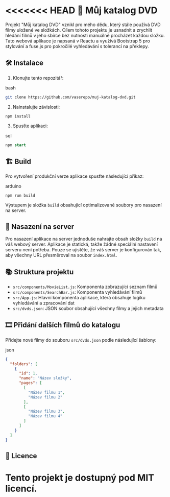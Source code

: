 <<<<<<< HEAD
📀 Můj katalog DVD
==================

Projekt "Můj katalog DVD" vznikl pro mého dědu, který stále používá DVD filmy uložené ve složkách. Cílem tohoto projektu je usnadnit a zrychlit hledání filmů v jeho sbírce bez nutnosti manuálně procházet každou složku. Tato webová aplikace je napsaná v Reactu a využívá Bootstrap 5 pro stylování a fuse.js pro pokročilé vyhledávání s tolerancí na překlepy.

🛠️ Instalace
-------------

1.  Klonujte tento repozitář:

bash

```bash
git clone https://github.com/vaserepo/muj-katalog-dvd.git
```

2.  Nainstalujte závislosti:

`npm install`

3.  Spusťte aplikaci:

sql

```sql
npm start
```

🏗️ Build
---------

Pro vytvoření produkční verze aplikace spusťte následující příkaz:

arduino

```arduino
npm run build
```

Výstupem je složka `build` obsahující optimalizované soubory pro nasazení na server.

🚀 Nasazení na server
---------------------

Pro nasazení aplikace na server jednoduše nahrajte obsah složky `build` na váš webový server. Aplikace je statická, takže žádné speciální nastavení serveru není potřeba. Pouze se ujistěte, že váš server je konfigurován tak, aby všechny URL přesměroval na soubor `index.html`.

📚 Struktura projektu
---------------------

*   `src/components/MovieList.js`: Komponenta zobrazující seznam filmů
*   `src/components/SearchBar.js`: Komponenta vyhledávání filmů
*   `src/App.js`: Hlavní komponenta aplikace, která obsahuje logiku vyhledávání a zpracování dat
*   `src/dvds.json`: JSON soubor obsahující všechny filmy a jejich metadata

🎞️ Přidání dalších filmů do katalogu
-------------------------------------

Přidejte nové filmy do souboru `src/dvds.json` podle následující šablony:

json

```json
{
  "folders": [
    {
      "id": 1,
      "name": "Název složky",
      "pages": [
        [
          "Název filmu 1",
          "Název filmu 2"
        ],
        [
          "Název filmu 3",
          "Název filmu 4"
        ]
      ]
    }
  ]
}
```

📝 Licence
----------

Tento projekt je dostupný pod MIT licencí.
=======